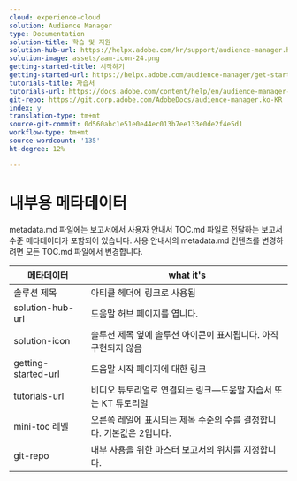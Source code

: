 ```yaml
---
cloud: experience-cloud
solution: Audience Manager
type: Documentation
solution-title: 학습 및 지원
solution-hub-url: https://helpx.adobe.com/kr/support/audience-manager.html
solution-image: assets/aam-icon-24.png
getting-started-title: 시작하기
getting-started-url: https://helpx.adobe.com/audience-manager/get-started.html
tutorials-title: 자습서
tutorials-url: https://docs.adobe.com/content/help/en/audience-manager-learn/tutorials/overview.html
git-repo: https://git.corp.adobe.com/AdobeDocs/audience-manager.ko-KR
index: y
translation-type: tm+mt
source-git-commit: 0d560abc1e51e0e44ec013b7ee133e0de2f4e5d1
workflow-type: tm+mt
source-wordcount: '135'
ht-degree: 12%

---
```



# 내부용 메타데이터

metadata.md 파일에는 보고서에서 사용자 안내서 TOC.md 파일로 전달하는 보고서 수준 메타데이터가 포함되어 있습니다. 사용 안내서의 metadata.md 컨텐츠를 변경하려면 모든 TOC.md 파일에서 변경합니다.

| 메타데이터 | what it&#39;s |
|--- |--- |
| 솔루션 제목 | 아티클 헤더에 링크로 사용됨 |
| solution-hub-url | 도움말 허브 페이지를 엽니다. |
| solution-icon | 솔루션 제목 옆에 솔루션 아이콘이 표시됩니다. 아직 구현되지 않음 |
| getting-started-url | 도움말 시작 페이지에 대한 링크 |
| tutorials-url | 비디오 튜토리얼로 연결되는 링크—도움말 자습서 또는 KT 튜토리얼 |
| mini-toc 레벨 | 오른쪽 레일에 표시되는 제목 수준의 수를 결정합니다. 기본값은 2입니다. |
| git-repo | 내부 사용을 위한 마스터 보고서의 위치를 지정합니다. |
